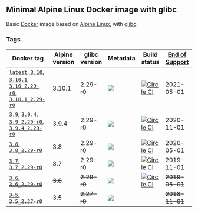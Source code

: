 ## Minimal Alpine Linux Docker image with glibc

Basic [Docker](https://www.docker.com/) image based on [Alpine Linux](http://alpinelinux.org/), with [glibc](https://github.com/sgerrand/alpine-pkg-glibc).

### Tags

| Docker tag | Alpine version | glibc version | Metadata | Build status | [End of Support](https://wiki.alpinelinux.org/wiki/Alpine_Linux:Releases)  |
| --- | --- | --- | --- | --- | --- |
| [`latest`, `3.10`, `3.10.1`, `3.10_2.29-r0`, `3.10.1_2.29-r0`](https://github.com/jeanblanchard/docker-alpine-glibc/blob/master/Dockerfile) | 3.10.1 | 2.29-r0 | [![](https://images.microbadger.com/badges/image/jeanblanchard/alpine-glibc.svg)](https://microbadger.com/images/jeanblanchard/alpine-glibc) | [![Circle CI](https://circleci.com/gh/jeanblanchard/docker-alpine-glibc/tree/master.svg?style=shield)](https://circleci.com/gh/jeanblanchard/docker-alpine-glibc/tree/master) | 2021-05-01 |
| [`3.9`, `3.9.4`, `3.9_2.29-r0`, `3.9.4_2.29-r0`](https://github.com/jeanblanchard/docker-alpine-glibc/blob/alpine3.9/Dockerfile) | 3.9.4 | 2.29-r0 | [![](https://images.microbadger.com/badges/image/jeanblanchard/alpine-glibc:3.9.svg)](https://microbadger.com/images/jeanblanchard/alpine-glibc:3.9) | [![Circle CI](https://circleci.com/gh/jeanblanchard/docker-alpine-glibc/tree/alpine3.9.svg?style=shield)](https://circleci.com/gh/jeanblanchard/docker-alpine-glibc/tree/alpine3.9) | 2020-11-01 |
| [`3.8`, `3.8_2.29-r0`](https://github.com/jeanblanchard/docker-alpine-glibc/blob/alpine3.8/Dockerfile) | 3.8 | 2.29-r0 | [![](https://images.microbadger.com/badges/image/jeanblanchard/alpine-glibc:3.8.svg)](https://microbadger.com/images/jeanblanchard/alpine-glibc:3.8) | [![Circle CI](https://circleci.com/gh/jeanblanchard/docker-alpine-glibc/tree/alpine3.8.svg?style=shield)](https://circleci.com/gh/jeanblanchard/docker-alpine-glibc/tree/alpine3.8) | 2020-05-01 |
| [`3.7`, `3.7_2.29-r0`](https://github.com/jeanblanchard/docker-alpine-glibc/blob/alpine3.7/Dockerfile) | 3.7 | 2.29-r0 | [![](https://images.microbadger.com/badges/image/jeanblanchard/alpine-glibc:3.7.svg)](https://microbadger.com/images/jeanblanchard/alpine-glibc:3.7) | [![Circle CI](https://circleci.com/gh/jeanblanchard/docker-alpine-glibc/tree/alpine3.7.svg?style=shield)](https://circleci.com/gh/jeanblanchard/docker-alpine-glibc/tree/alpine3.7) | 2019-11-01 |
| ~~[`3.6`, `3.6_2.29-r0`](https://github.com/jeanblanchard/docker-alpine-glibc/blob/alpine3.6/Dockerfile)~~ | ~~3.6~~ | ~~2.29-r0~~ | [![](https://images.microbadger.com/badges/image/jeanblanchard/alpine-glibc:3.6.svg)](https://microbadger.com/images/jeanblanchard/alpine-glibc:3.6) | [![Circle CI](https://circleci.com/gh/jeanblanchard/docker-alpine-glibc/tree/alpine3.6.svg?style=shield)](https://circleci.com/gh/jeanblanchard/docker-alpine-glibc/tree/alpine3.6) | ~~2019-05-01~~ |
| ~~[`3.5`, `3.5_2.27-r0`](https://github.com/jeanblanchard/docker-alpine-glibc/blob/alpine3.5/Dockerfile)~~ | ~~3.5~~ | ~~2.27-r0~~ | [![](https://images.microbadger.com/badges/image/jeanblanchard/alpine-glibc:3.5.svg)](https://microbadger.com/images/jeanblanchard/alpine-glibc:3.5) |  | ~~2018-11-01~~ |
